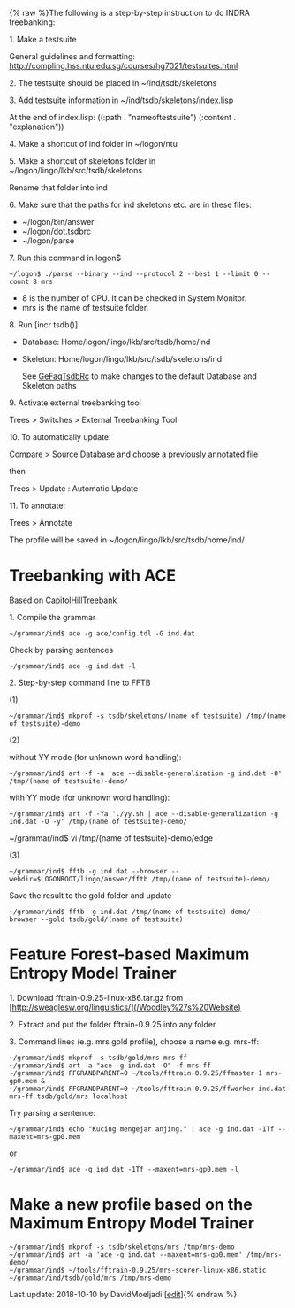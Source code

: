 {% raw %}The following is a step-by-step instruction to do INDRA treebanking:

1\. Make a testsuite

General guidelines and formatting:
<http://compling.hss.ntu.edu.sg/courses/hg7021/testsuites.html>

2\. The testsuite should be placed in \~/ind/tsdb/skeletons

3\. Add testsuite information in \~/ind/tsdb/skeletons/index.lisp

At the end of index.lisp: ((:path . "nameoftestsuite") (:content .
"explanation"))

4\. Make a shortcut of ind folder in \~/logon/ntu

5\. Make a shortcut of skeletons folder in
\~/logon/lingo/lkb/src/tsdb/skeletons

Rename that folder into ind

6\. Make sure that the paths for ind skeletons etc. are in these files:

- \~/logon/bin/answer
- \~/logon/dot.tsdbrc
- \~/logon/parse

7\. Run this command in logon$

    ~/logon$ ./parse --binary --ind --protocol 2 --best 1 --limit 0 --count 8 mrs

- 8 is the number of CPU. It can be checked in System Monitor.
- mrs is the name of testsuite folder.

8\. Run \[incr tsdb()\]

- Database: Home/logon/lingo/lkb/src/tsdb/home/ind
- Skeleton: Home/logon/lingo/lkb/src/tsdb/skeletons/ind
  
  See [GeFaqTsdbRc](https://blog.inductorsoftware.com/docsproto/tools/GeFaqTsdbRc) to make changes to the default
Database and Skeleton paths

9\. Activate external treebanking tool

Trees &gt; Switches &gt; External Treebanking Tool

10\. To automatically update:

Compare &gt; Source Database and choose a previously annotated file

then

Trees &gt; Update : Automatic Update

11\. To annotate:

Trees &gt; Annotate

The profile will be saved in \~/logon/lingo/lkb/src/tsdb/home/ind/

# Treebanking with ACE

Based on [CapitolHillTreebank](https://blog.inductorsoftware.com/docsproto/erg/CapitolHillTreebank)

1\. Compile the grammar

    ~/grammar/ind$ ace -g ace/config.tdl -G ind.dat

Check by parsing sentences

    ~/grammar/ind$ ace -g ind.dat -l

2\. Step-by-step command line to FFTB

\(1\)

    ~/grammar/ind$ mkprof -s tsdb/skeletons/(name of testsuite) /tmp/(name of testsuite)-demo

\(2\)

without YY mode (for unknown word handling):

    ~/grammar/ind$ art -f -a 'ace --disable-generalization -g ind.dat -O' /tmp/(name of testsuite)-demo/

with YY mode (for unknown word handling):

    ~/grammar/ind$ art -f -Ya './yy.sh | ace --disable-generalization -g ind.dat -O -y' /tmp/(name of testsuite)-demo/

\~/grammar/ind$ vi /tmp/(name of testsuite)-demo/edge

\(3\)

    ~/grammar/ind$ fftb -g ind.dat --browser --webdir=$LOGONROOT/lingo/answer/fftb /tmp/(name of testsuite)-demo/

Save the result to the gold folder and update

    ~/grammar/ind$ fftb -g ind.dat /tmp/(name of testsuite)-demo/ --browser --gold tsdb/gold/(name of testsuite)

# Feature Forest-based Maximum Entropy Model Trainer

1\. Download fftrain-0.9.25-linux-x86.tar.gz from
[http://sweaglesw.org/linguistics/](/Woodley%27s%20Website)

2\. Extract and put the folder fftrain-0.9.25 into any folder

3\. Command lines (e.g. mrs gold profile), choose a name e.g. mrs-ff:

    ~/grammar/ind$ mkprof -s tsdb/gold/mrs mrs-ff
    ~/grammar/ind$ art -a "ace -g ind.dat -O" -f mrs-ff
    ~/grammar/ind$ FFGRANDPARENT=0 ~/tools/fftrain-0.9.25/ffmaster 1 mrs-gp0.mem &
    ~/grammar/ind$ FFGRANDPARENT=0 ~/tools/fftrain-0.9.25/ffworker ind.dat mrs-ff tsdb/gold/mrs localhost

Try parsing a sentence:

    ~/grammar/ind$ echo "Kucing mengejar anjing." | ace -g ind.dat -1Tf --maxent=mrs-gp0.mem

or

    ~/grammar/ind$ ace -g ind.dat -1Tf --maxent=mrs-gp0.mem -l

# Make a new profile based on the Maximum Entropy Model Trainer

    ~/grammar/ind$ mkprof -s tsdb/skeletons/mrs /tmp/mrs-demo
    ~/grammar/ind$ art -a 'ace -g ind.dat --maxent=mrs-gp0.mem' /tmp/mrs-demo/
    ~/grammar/ind$ ~/tools/fftrain-0.9.25/mrs-scorer-linux-x86.static ~/grammar/ind/tsdb/gold/mrs /tmp/mrs-demo

Last update: 2018-10-10 by DavidMoeljadi [[edit](https://github.com/delph-in/docs/wiki/IndraTreebanking/_edit)]{% endraw %}